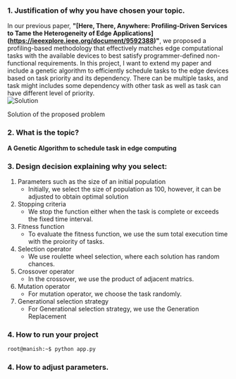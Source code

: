 

### 1. Justification of why you have chosen your topic.
 In our previous paper, **"[Here, There, Anywhere: Profiling-Driven Services to Tame the Heterogeneity of Edge Applications] (https://ieeexplore.ieee.org/document/9592388)"**, we proposed a profiling-based methodology that effectively matches edge computational tasks with the available devices to best satisfy programmer-defined non-functional requirements. In this project, I want to extend my paper and include a genetic algorithm to efficiently schedule tasks to the edge devices based on task priority and its dependency. There can be multiple tasks, and task might includes some dependency with other task as well as task can have different level of priority.  
![Solution](https://pandeymanish.com/images/solution.png) 

Solution of the proposed problem


### 2. What is the topic?
**A Genetic Algorithm to schedule task in edge computing**
### 3. Design decision explaining why you select:
  1. Parameters such as the size of an initial population 
     - Initially, we select the size of population as 100, however, it can be adjusted to obtain optimal solution    
  2. Stopping criteria   
     - We stop the function either when the task is complete or exceeds the fixed time interval. 
  3. Fitness function
     - To evaluate the fitness function, we use the sum total execution time with the proiority of tasks. 
  4. Selection operator
     - We use roulette wheel selection, where each solution has random chances.
  5. Crossover operator
     - In the crossover, we use the product of adjacent matrics. 
  6. Mutation operator
     - For mutation operator, we choose the task randomly. 
  7. Generational selection strategy
     - For Generational selection strategy, we use the Generation Replacement
 ### 4. How to run your project
```bash
root@manish:~$ python app.py
```
 ### 4. How to adjust parameters.

